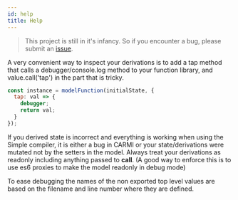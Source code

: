 ```yaml
---
id: help
title: Help
---
```


> This project is still in it's infancy. So if you encounter a bug, please submit an [issue](https://github.com/wix-incubator/carmi/issues/new).

A very convenient way to inspect your derivations is to add a tap method that calls a debugger/console.log method to your function library, and value.call('tap') in the part that is tricky.

```js
const instance = modelFunction(initialState, {
  tap: val => {
    debugger;
    return val;
  }
});
```

If you derived state is incorrect and everything is working when using the Simple compiler, it is either a bug in CARMI or your state/derivations were mutated not by the setters in the model. Always treat your derivations as readonly including anything passed to **call**. (A good way to enforce this is to use es6 proxies to make the model readonly in debug mode)

To ease debugging the names of the non exported top level values are based on the filename and line number where they are defined.
